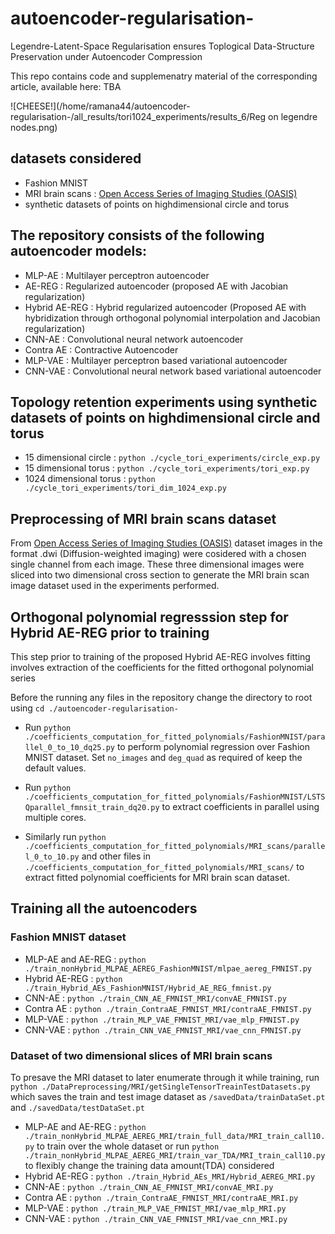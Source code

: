 # autoencoder-regularisation-
Legendre-Latent-Space Regularisation ensures Toplogical Data-Structure Preservation under Autoencoder Compression

This repo contains code and supplemenatry material of the corresponding article, available here: TBA

![CHEESE!](/home/ramana44/autoencoder-regularisation-/all_results/tori1024_experiments/results_6/Reg on legendre nodes.png)

## datasets considered
* Fashion MNIST
* MRI brain scans : [Open Access Series of Imaging Studies (OASIS)](https://oasis-brains.org/#data)
* synthetic datasets of points on highdimensional circle and torus 

## The repository consists of the following autoencoder models: 

* MLP-AE : Multilayer perceptron autoencoder
* AE-REG : Regularized autoencoder (proposed AE with Jacobian regularization)
* Hybrid AE-REG : Hybrid regularized autoencoder (Proposed AE with hybridization through orthogonal polynomial interpolation and Jacobian regularization)
* CNN-AE : Convolutional neural network autoencoder
* Contra AE : Contractive Autoencoder  
* MLP-VAE : Multilayer perceptron based variational autoencoder
* CNN-VAE : Convolutional neural network based variational autoencoder

## Topology retention experiments using synthetic datasets of points on highdimensional circle and torus 
* 15 dimensional circle : `python ./cycle_tori_experiments/circle_exp.py`
* 15 dimensional torus : `python ./cycle_tori_experiments/tori_exp.py`
* 1024 dimensional torus : `python ./cycle_tori_experiments/tori_dim_1024_exp.py`

## Preprocessing of MRI brain scans dataset 

From [Open Access Series of Imaging Studies (OASIS)](https://oasis-brains.org/#data) dataset images in the format .dwi (Diffusion-weighted imaging) were cosidered with a chosen single channel from each image. These three dimensional images were sliced into two dimensional cross section to generate the MRI brain scan image dataset used in the experiments performed. 


## Orthogonal polynomial regresssion step for Hybrid AE-REG prior to training

This step prior to training of the proposed Hybrid AE-REG involves fitting involves extraction of the coefficients for the fitted orthogonal polynomial series

Before the running any files in the repository change the directory to root using `cd ./autoencoder-regularisation-`

* Run `python ./coefficients_computation_for_fitted_polynomials/FashionMNIST/parallel_0_to_10_dq25.py` to perform polynomial regression over Fashion MNIST dataset. Set `no_images` and `deg_quad` as required of keep the default values.
* Run `python ./coefficients_computation_for_fitted_polynomials/FashionMNIST/LSTSQparallel_fmnsit_train_dq20.py` to extract coefficients in parallel using multiple cores.

* Similarly run `python ./coefficients_computation_for_fitted_polynomials/MRI_scans/parallel_0_to_10.py` and other files in  `./coefficients_computation_for_fitted_polynomials/MRI_scans/` to extract fitted polynomial coefficients for MRI brain scan dataset. 

## Training all the autoencoders 

### Fashion MNIST dataset

* MLP-AE and AE-REG : `python ./train_nonHybrid_MLPAE_AEREG_FashionMNIST/mlpae_aereg_FMNIST.py`
* Hybrid AE-REG : `python ./train_Hybrid_AEs_FashionMNIST/Hybrid_AE_REG_fmnist.py`
* CNN-AE : `python ./train_CNN_AE_FMNIST_MRI/convAE_FMNIST.py`
* Contra AE : `python ./train_ContraAE_FMNIST_MRI/contraAE_FMNIST.py` 
* MLP-VAE : `python ./train_MLP_VAE_FMNIST_MRI/vae_mlp_FMNIST.py`
* CNN-VAE : `python ./train_CNN_VAE_FMNIST_MRI/vae_cnn_FMNIST.py`

### Dataset of two dimensional slices of MRI brain scans

To presave the MRI dataset to later enumerate through it while training, run `python ./DataPreprocessing/MRI/getSingleTensorTreainTestDatasets.py` which saves the train and test image dataset as `/savedData/trainDataSet.pt` and `./savedData/testDataSet.pt`


* MLP-AE and AE-REG : `python ./train_nonHybrid_MLPAE_AEREG_MRI/train_full_data/MRI_train_call10.py` to train over the whole dataset or run `python ./train_nonHybrid_MLPAE_AEREG_MRI/train_var_TDA/MRI_train_call10.py` to flexibly change the training data amount(TDA) considered 
* Hybrid AE-REG : `python ./train_Hybrid_AEs_MRI/Hybrid_AEREG_MRI.py`
* CNN-AE : `python ./train_CNN_AE_FMNIST_MRI/convAE_MRI.py`
* Contra AE : `python ./train_ContraAE_FMNIST_MRI/contraAE_MRI.py` 
* MLP-VAE : `python ./train_MLP_VAE_FMNIST_MRI/vae_mlp_MRI.py`
* CNN-VAE : `python ./train_CNN_VAE_FMNIST_MRI/vae_cnn_MRI.py`